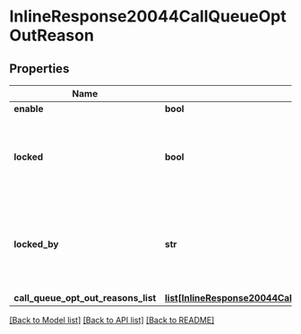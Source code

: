 # InlineResponse20044CallQueueOptOutReason

## Properties
Name | Type | Description | Notes
------------ | ------------- | ------------- | -------------
**enable** | **bool** |  | [optional] 
**locked** | **bool** | Whether the senior administrator allows users to modify the current settings. | [optional] 
**locked_by** | **str** | Which level of administrator prohibits the modification of the current settings. | [optional] 
**call_queue_opt_out_reasons_list** | [**list[InlineResponse20044CallQueueOptOutReasonCallQueueOptOutReasonsList]**](InlineResponse20044CallQueueOptOutReasonCallQueueOptOutReasonsList.md) |  | [optional] 

[[Back to Model list]](../README.md#documentation-for-models) [[Back to API list]](../README.md#documentation-for-api-endpoints) [[Back to README]](../README.md)

